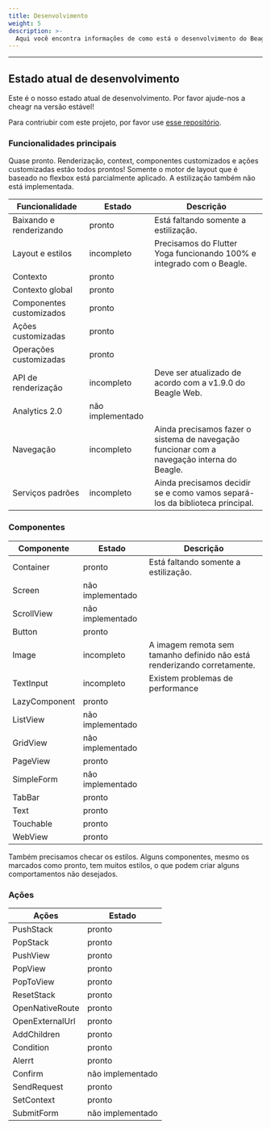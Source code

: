 ```yaml
---
title: Desenvolvimento
weight: 5
description: >-
  Aqui você encontra informações de como está o desenvolvimento do Beagle Flutter.
---
```


---

## Estado atual de desenvolvimento
Este é o nosso estado atual de desenvolvimento. Por favor ajude-nos a cheagr na versão estável!

Para contriubir com este projeto, por favor use [esse repositório](https://github.com/ZupIT/beagle).

### Funcionalidades principais
Quase pronto. Renderização, context, componentes customizados e ações customizadas estão todos prontos! Somente o motor de layout que é baseado no flexbox está parcialmente aplicado. A estilização também não está implementada.

| Funcionalidade           | Estado           | Descrição                                                                                  |
|--------------------------|------------------|--------------------------------------------------------------------------------------------|
| Baixando e renderizando  | pronto           | Está faltando somente a estilização.                                                       |
| Layout e estilos         | incompleto       | Precisamos do Flutter Yoga funcionando 100% e integrado com o Beagle.                      |
| Contexto                 | pronto           |                                                                                            |
| Contexto global          | pronto           |                                                                                            |
| Componentes customizados | pronto           |                                                                                            |
| Ações customizadas       | pronto           |                                                                                            |
| Operações customizadas   | pronto           |                                                                                            |
| API de renderização      | incompleto       | Deve ser atualizado de acordo com a v1.9.0 do Beagle Web.                                  |
| Analytics 2.0            | não implementado |                                                                                            |
| Navegação                | incompleto       | Ainda precisamos fazer o sistema de navegação funcionar com a navegação interna do Beagle. |
| Serviços padrões         | incompleto       | Ainda precisamos decidir se e como vamos separá-los da biblioteca principal.               |

### Componentes
| Componente    | Estado           | Descrição                                                                |
|---------------|------------------|--------------------------------------------------------------------------|
| Container     | pronto           | Está faltando somente a estilização.                                     |
| Screen        | não implementado |                                                                          |
| ScrollView    | não implementado |                                                                          |
| Button        | pronto           |                                                                          |
| Image         | incompleto       | A imagem remota sem tamanho definido não está renderizando corretamente. |
| TextInput     | incompleto       | Existem problemas de performance                                         |
| LazyComponent | pronto           |                                                                          |
| ListView      | não implementado |                                                                          |
| GridView      | não implementado |                                                                          |
| PageView      | pronto           |                                                                          |
| SimpleForm    | não implementado |                                                                          |
| TabBar        | pronto           |                                                                          |
| Text          | pronto           |                                                                          |
| Touchable     | pronto           |                                                                          |
| WebView       | pronto           |                                                                          |

Também precisamos checar os estilos. Alguns componentes, mesmo os marcados como pronto, tem muitos estilos, o que podem criar alguns comportamentos não desejados.

### Ações
| Ações           | Estado           |
|-----------------|------------------|
| PushStack       | pronto           |
| PopStack        | pronto           |
| PushView        | pronto           |
| PopView         | pronto           |
| PopToView       | pronto           |
| ResetStack      | pronto           |
| OpenNativeRoute | pronto           |
| OpenExternalUrl | pronto           |
| AddChildren     | pronto           |
| Condition       | pronto           |
| Alerrt          | pronto           |
| Confirm         | não implementado |
| SendRequest     | pronto           |
| SetContext      | pronto           |
| SubmitForm      | não implementado |
